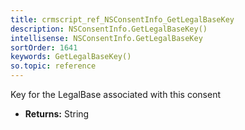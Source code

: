 ```yaml
---
title: crmscript_ref_NSConsentInfo_GetLegalBaseKey
description: NSConsentInfo.GetLegalBaseKey()
intellisense: NSConsentInfo.GetLegalBaseKey
sortOrder: 1641
keywords: GetLegalBaseKey()
so.topic: reference
---
```



Key for the LegalBase associated with this consent



* **Returns:** String


